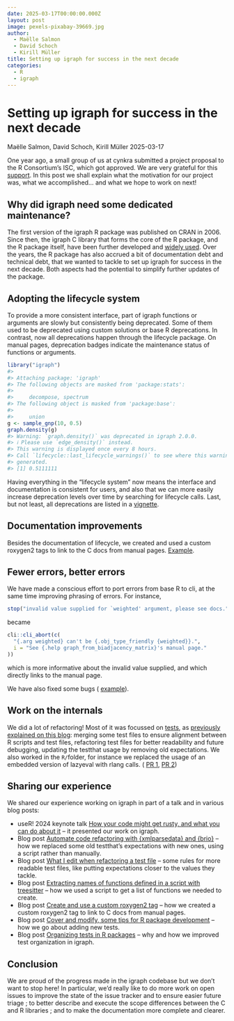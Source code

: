 ```yaml
---
date: 2025-03-17T00:00:00.000Z
layout: post
image: pexels-pixabay-39669.jpg
author:
  - Maëlle Salmon
  - David Schoch
  - Kirill Müller
title: Setting up igraph for success in the next decade
categories:
  - R
  - igraph
---
```



# Setting up igraph for success in the next decade
Maëlle Salmon, David Schoch, Kirill Müller
2025-03-17

One year ago, a small group of us at cynkra submitted a project proposal to the R Consortium’s ISC, which got approved. We are very grateful for this [support](https://r-consortium.org/all-projects/2024-group-1.html#setting-up-igraph-for-success-in-the-next-decade). In this post we shall explain what the motivation for our project was, what we accomplished… and what we hope to work on next!

## Why did igraph need some dedicated maintenance?

The first version of the igraph R package was published on CRAN in 2006. Since then, the igraph C library that forms the core of the R package, and the R package itself, have been further developed and [widely used](https://schochastics.github.io/R4SNA/intro.html#the-base-packages). Over the years, the R package has also accrued a bit of documentation debt and technical debt, that we wanted to tackle to set up igraph for success in the next decade. Both aspects had the potential to simplify further updates of the package.

## Adopting the lifecycle system

To provide a more consistent interface, part of igraph functions or arguments are slowly but consistently being deprecated. Some of them used to be deprecated using custom solutions or base R deprecations. In contrast, now all deprecations happen through the lifecycle package. On manual pages, deprecation badges indicate the maintenance status of functions or arguments.

``` r
library("igraph")
#> 
#> Attaching package: 'igraph'
#> The following objects are masked from 'package:stats':
#> 
#>     decompose, spectrum
#> The following object is masked from 'package:base':
#> 
#>     union
g <- sample_gnp(10, 0.5)
graph.density(g)
#> Warning: `graph.density()` was deprecated in igraph 2.0.0.
#> ℹ Please use `edge_density()` instead.
#> This warning is displayed once every 8 hours.
#> Call `lifecycle::last_lifecycle_warnings()` to see where this warning was
#> generated.
#> [1] 0.5111111
```

Having everything in the “lifecycle system” now means the interface and documentation is consistent for users, and also that we can more easily increase deprecation levels over time by searching for lifecycle calls. Last, but not least, all deprecations are listed in a [vignette](https://r.igraph.org/articles/current-deprecations.html).

## Documentation improvements

Besides the documentation of lifecycle, we created and used a custom roxygen2 tags to link to the C docs from manual pages. [Example](https://r.igraph.org/reference/sample_sbm.html#related-documentation-in-the-c-library).

## Fewer errors, better errors

We have made a conscious effort to port errors from base R to cli, at the same time improving phrasing of errors. For instance,

``` r
stop("invalid value supplied for `weighted' argument, please see docs.")
```

became

``` r
cli::cli_abort(c(
  "{.arg weighted} can't be {.obj_type_friendly {weighted}}.",
  i = "See {.help graph_from_biadjacency_matrix}'s manual page."
))
```

which is more informative about the invalid value supplied, and which directly links to the manual page.

We have also fixed some bugs ( [example](https://github.com/igraph/rigraph/pull/1716)).

## Work on the internals

We did a lot of refactoring! Most of it was focussed on [tests](https://github.com/igraph/rigraph/pulls?q=sort%3Aupdated-desc+is%3Apr+in%3Atitle+%22test%3A%22+is%3Amerged), as [previously explained on this blog](../../posts/2025-03-04-refactoring-test-files/): merging some test files to ensure alignment between R scripts and test files, refactoring test files for better readability and future debugging, updating the testthat usage by removing old expectations. We also worked in the `R/`folder, for instance we replaced the usage of an embedded version of lazyeval with rlang calls. ( [PR 1](https://github.com/igraph/rigraph/pull/1441), [PR 2](https://github.com/igraph/rigraph/pull/1445))

## Sharing our experience

We shared our experience working on igraph in part of a talk and in various blog posts:

- useR! 2024 keynote talk [How your code might get rusty, and what you can do about it](https://masalmon.eu/talks/2024-07-10-user-2024-rusty-code/) – it presented our work on igraph.
- Blog post [Automate code refactoring with {xmlparsedata} and {brio}](https://masalmon.eu/2024/05/15/refactoring-xml/) – how we replaced some old testthat’s expectations with new ones, using a script rather than manually.
- Blog post [What I edit when refactoring a test file](https://masalmon.eu/2024/05/23/refactoring-tests/) – some rules for more readable test files, like putting expectations closer to the values they tackle.
- Blog post [Extracting names of functions defined in a script with treesitter](https://masalmon.eu/2024/07/18/extract-function-names-treesitter/) – how we used a script to get a list of functions we needed to create.
- Blog post [Create and use a custom roxygen2 tag](https://masalmon.eu/2024/09/03/roxygen2-custom-tag/) – how we created a custom roxygen2 tag to link to C docs from manual pages.
- Blog post [Cover and modify, some tips for R package development](https://masalmon.eu/2024/09/24/cover-modify-r-packages/) – how we go about adding new tests.
- Blog post [Organizing tests in R packages](https://blog.cynkra.com/posts/2025-03-04-refactoring-test-files/) – why and how we improved test organization in igraph.

## Conclusion

We are proud of the progress made in the igraph codebase but we don’t want to stop here! In particular, we’d really like to do more work on open issues to improve the state of the issue tracker and to ensure easier future triage ; to better describe and execute the scope differences between the C and R libraries ; and to make the documentation more complete and clearer.
